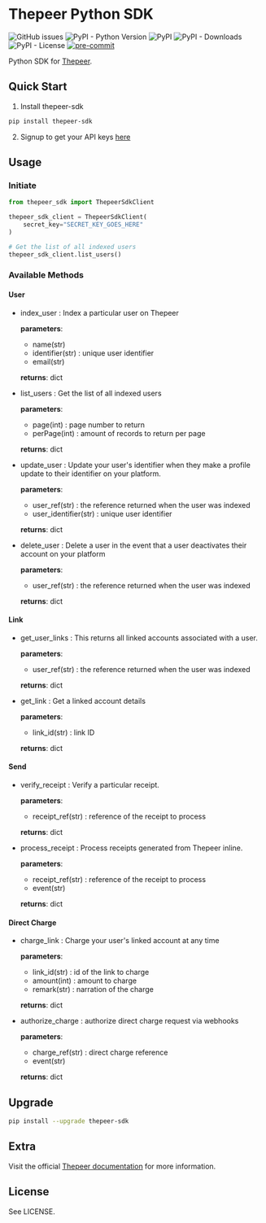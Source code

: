 # Thepeer Python SDK

![GitHub issues](https://img.shields.io/github/issues/Emmarex/thepeer-sdk-python)
![PyPI - Python Version](https://img.shields.io/pypi/pyversions/thepeer-sdk)
![PyPI](https://img.shields.io/pypi/v/thepeer-sdk)
![PyPI - Downloads](https://img.shields.io/pypi/dm/thepeer-sdk)
![PyPI - License](https://img.shields.io/pypi/l/thepeer-sdk)
[![pre-commit](https://img.shields.io/badge/pre--commit-enabled-brightgreen?logo=pre-commit&logoColor=white)](https://github.com/pre-commit/pre-commit)

Python SDK for [Thepeer](https://thepeer.co/).

## Quick Start

1. Install thepeer-sdk

```bash
pip install thepeer-sdk
```

2. Signup to get your API keys [here](https://dashboard.thepeer.co/login)

## Usage


### Initiate
```python
from thepeer_sdk import ThepeerSdkClient

thepeer_sdk_client = ThepeerSdkClient(
    secret_key="SECRET_KEY_GOES_HERE"
)

# Get the list of all indexed users
thepeer_sdk_client.list_users()
```

### Available Methods
#### User
- index_user
    : Index a particular user on Thepeer

    **parameters**:
    - name(str)
    - identifier(str)
    : unique user identifier
    - email(str)

    **returns**: dict

- list_users
    : Get the list of all indexed users

    **parameters**:
    - page(int)
    : page number to return
    - perPage(int)
    : amount of records to return per page

    **returns**: dict

- update_user
    : Update your user's identifier when they make a profile update to their identifier on your platform.

    **parameters**:
    - user_ref(str)
    : the reference returned when the user was indexed
    - user_identifier(str)
    : unique user identifier

    **returns**: dict

- delete_user
    : Delete a user in the event that a user deactivates their account on your platform

    **parameters**:
    - user_ref(str)
    : the reference returned when the user was indexed

    **returns**: dict

#### Link
- get_user_links
    : This returns all linked accounts associated with a user.

    **parameters**:
    - user_ref(str)
    : the reference returned when the user was indexed

    **returns**: dict

- get_link
    : Get a linked account details

    **parameters**:
    - link_id(str)
    : link ID

    **returns**: dict

#### Send
- verify_receipt
    : Verify a particular receipt.

    **parameters**:
    - receipt_ref(str)
    : reference of the receipt to process

    **returns**: dict

- process_receipt
    : Process receipts generated from Thepeer inline.

    **parameters**:
    - receipt_ref(str)
    : reference of the receipt to process
    - event(str)

    **returns**: dict

#### Direct Charge
- charge_link
    : Charge your user's linked account at any time

    **parameters**:
    - link_id(str)
    : id of the link to charge
    - amount(int)
    : amount to charge
    - remark(str)
    : narration of the charge

    **returns**: dict

- authorize_charge
    : authorize direct charge request via webhooks

    **parameters**:
    - charge_ref(str)
    : direct charge reference
    - event(str)

    **returns**: dict

## Upgrade

```bash
pip install --upgrade thepeer-sdk
```

## Extra

Visit the official [Thepeer documentation](https://docs.thepeer.co/) for more information.


## License
See LICENSE.
